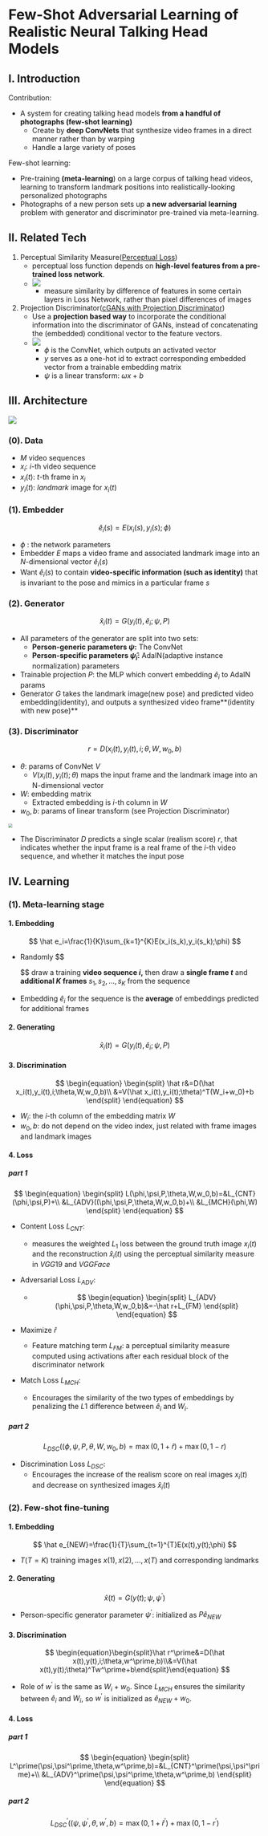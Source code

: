 # Few-Shot Adversarial Learning of Realistic Neural Talking Head Models

## I. Introduction

Contribution:

- A system for creating talking head models **from a handful of photographs (few-shot learning)** 
  - Create by **deep ConvNets** that synthesize video frames in a direct manner rather than by warping
  - Handle a large variety of poses

Few-shot learning:

- Pre-training **(meta-learning**) on a large corpus of talking head videos, learning to transform landmark positions into realistically-looking personalized  photographs
- Photographs of a  new person sets up **a new adversarial learning**  problem with generator and discriminator pre-trained via meta-learning.

## II. Related Tech

1. Perceptual Similarity Measure([Perceptual Loss](https://arxiv.org/abs/1603.08155))
   - perceptual loss function depends on **high-level features from a pre-trained loss network**.
   - ![](img/13.png)
     - measure similarity by difference of features in some certain layers in Loss Network, rather than pixel differences of images
2. Projection Discriminator([cGANs with Projection Discriminator](https://openreview.net/forum?id=ByS1VpgRZ))
   - Use a **projection based way** to incorporate the conditional information into the discriminator of GANs,  instead of concatenating the (embedded) conditional vector to the feature vectors. 
   - ![](img/12.png)
     - $\phi$ is the ConvNet, which outputs an activated vector
     - $y$ serves as a one-hot id to extract corresponding embedded vector from a trainable embedding matrix
     - $\psi$ is a linear transform: $\omega x + b$

## III. Architecture

![](img/14.png)

### (0).  Data

- $M$ video sequences
- $x_i$: $i$-th video sequence
- $x_i(t)$: $t$-th frame in $x_i$
- $y_i(t)$: *landmark* image for $x_i(t)$

### (1).  Embedder

$$
\hat e_i(s) = E(x_i(s),y_i(s);\phi)
$$

- $\phi$ : the network parameters
- Embedder $E$ maps a video frame and associated landmark image into an $N$-dimensional vector $\hat e_i(s)$
- Want $\hat e_i(s)$ to contain **video-specific information (such as identity)** that is invariant to the pose and mimics in a particular frame $s$

### (2). Generator

$$
\hat x_i(t) = G(y_i(t),\hat e_i;\psi, P)
$$

- All parameters of the generator are split into two sets: 
  - **Person-generic parameters $\psi$:** The ConvNet
  - **Person-specific parameters $\hat{\psi}_i$:** AdaIN(adaptive instance normalization) parameters
- Trainable projection $P$: the MLP which convert embedding $\hat e_i$ to AdaIN params
- Generator $G$ takes the landmark image(new pose) and predicted video embedding(identity), and outputs a synthesized video frame**(identity with new pose)**

### (3). Discriminator

$$
r = D(x_i(t),y_i(t),i;\theta,W,w_0,b)
$$

- $\theta$: params of ConvNet $V$
  -  $V(x_i(t),y_i(t);\theta)$ maps the input frame and the landmark image into an N-dimensional vector
- $W$: embedding matrix
  - Extracted embedding is  $i$-th column in $W$
- $w_0,b$: params of linear transform (see Projection Discriminator)

<img src="img/15.png" style="zoom:50%;" />

- The Discriminator $D$ predicts a single scalar (realism score) $r$, that indicates whether the input frame is a real frame of the $i$-th video sequence, and whether it matches the input pose

## IV. Learning

### (1). Meta-learning stage

#### 1. Embedding

$$
\hat e_i=\frac{1}{K}\sum_{k=1}^{K}E(x_i(s_k),y_i(s_k);\phi)
$$

- Randomly
  $$
  
  $$
   draw a training **video sequence $i$,** then draw a **single frame $t$** and **additional $K$ frames** $s_1,s_2,...,s_K$ from the sequence

- Embedding $\hat e_i$ for the sequence is the **average** of embeddings predicted for additional frames 

#### 2. Generating

$$
\hat x_i(t) = G(y_i(t),\hat e_i;\psi, P)
$$

#### 3. Discrimination

$$
\begin{equation}
\begin{split}
\hat r&=D(\hat x_i(t),y_i(t),i;\theta,W,w_0,b)\\
&=V(\hat x_i(t),y_i(t);\theta)^T(W_i+w_0)+b
\end{split}
\end{equation}
$$

- $W_i$: the $i$-th column of the embedding matrix $W$
- $w_0,b$: do not depend on the video index, just related with frame images and landmark images

#### 4. Loss

##### part 1

$$
\begin{equation}
\begin{split}
L(\phi,\psi,P,\theta,W,w_0,b)=&L_{CNT}(\phi,\psi,P)+\\
&L_{ADV}((\phi,\psi,P,\theta,W,w_0,b)+\\
&L_{MCH}(\phi,W)
\end{split}
\end{equation}
$$

- Content Loss $L_{CNT}$: 

  - measures the weighted $L_1$ loss between the ground truth image $x_i(t)$ and the reconstruction $\hat x_i(t)$ using the perceptual similarity measure in $VGG19$ and $VGGFace$

- Adversarial Loss $L_{ADV}$:

  - $$
    \begin{equation}
    \begin{split}
    L_{ADV}(\phi,\psi,P,\theta,W,w_0,b)&=-\hat r+L_{FM}
    \end{split}
    \end{equation}
    $$
    
- Maximize $\hat r$
    - Feature matching term $L_{FM}$: a perceptual similarity measure computed using activations after each residual block of the discriminator network
  
- Match Loss $L_{MCH}$:

  - Encourages the similarity of the two types of embeddings by penalizing the $L1$ difference between $\hat e_i$ and $W_i$.

##### part 2


$$
L_{DSC}((\phi,\psi,P,\theta,W,w_0,b)=\max(0,1+\hat r)+\max(0,1-r)
$$

- Discrimination Loss $L_{DSC}$:
  - Encourages the increase of the realism score on real images $x_i(t)$ and decrease on synthesized images $\hat x_i(t)$

### (2). Few-shot fine-tuning

#### 1. Embedding

$$
\hat e_{NEW}=\frac{1}{T}\sum_{t=1}^{T}E(x(t),y(t);\phi)
$$

- $T(T=K)$ training images $x(1),x(2),...,x(T)$ and corresponding landmarks

#### 2. Generating

$$
\hat x(t) = G(y(t);\psi, \psi^\prime)
$$

- Person-specific generator parameter $\psi^\prime$: initialized as $P\hat e_{NEW}$

#### 3. Discrimination

$$
\begin{equation}\begin{split}\hat r^\prime&=D(\hat x(t),y(t),i;\theta,w^\prime,b)\\&=V(\hat x(t),y(t);\theta)^Tw^\prime+b\end{split}\end{equation}
$$

- Role of $w^\prime$ is the same as $W_i+w_0$. Since $L_{MCH}$ ensures the similarity between  $\hat e_i$ and $W_i$, so $w^\prime$ is initialized as $\hat e_{NEW}+w_0$.

#### 4. Loss

##### part 1

$$
\begin{equation}
\begin{split}
L^\prime(\psi,\psi^\prime,\theta,w^\prime,b)=&L_{CNT}^\prime(\psi,\psi^\prime)+\\
&L_{ADV}^\prime(\psi,\psi^\prime,\theta,w^\prime,b)
\end{split}
\end{equation}
$$

##### part 2

$$
L_{DSC}^\prime((\psi,\psi^\prime,\theta,w^\prime,b)=\max(0,1+\hat r^\prime)+\max(0,1-r^\prime)
$$

